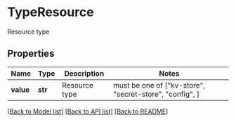 # TypeResource

Resource type

## Properties
Name | Type | Description | Notes
------------ | ------------- | ------------- | -------------
**value** | **str** | Resource type |  must be one of ["kv-store", "secret-store", "config", ]

[[Back to Model list]](../README.md#documentation-for-models) [[Back to API list]](../README.md#documentation-for-api-endpoints) [[Back to README]](../README.md)



